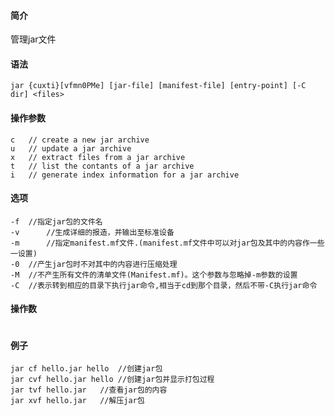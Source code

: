 #### 简介

管理jar文件

#### 语法

```
jar {cuxti}[vfmn0PMe] [jar-file] [manifest-file] [entry-point] [-C dir] <files>
```

#### 操作参数

```
c 	// create a new jar archive
u	// update a jar archive
x	// extract files from a jar archive
t	// list the contants of a jar archive
i	// generate index information for a jar archive
```

#### 选项

```
-f 	//指定jar包的文件名
-v  	//生成详细的报造，并输出至标准设备
-m  	//指定manifest.mf文件.(manifest.mf文件中可以对jar包及其中的内容作一些一设置)
-0 	//产生jar包时不对其中的内容进行压缩处理
-M 	//不产生所有文件的清单文件(Manifest.mf)。这个参数与忽略掉-m参数的设置
-C 	//表示转到相应的目录下执行jar命令,相当于cd到那个目录，然后不带-C执行jar命令
```

#### 操作数

```

```



#### 例子

```
jar cf hello.jar hello	//创建jar包
jar cvf hello.jar hello	//创建jar包并显示打包过程
jar tvf hello.jar	//查看jar包的内容
jar xvf	hello.jar	//解压jar包
```